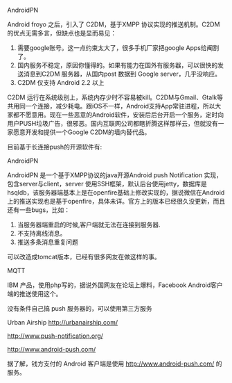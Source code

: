 AndroidPN


Android froyo 之后，引入了 C2DM，基于XMPP 协议实现的推送机制。C2DM 的优点无需多言，但缺点也是显而易见：
1. 需要google账号。这一点约束太大了，很多手机厂家把google Apps给阉割了。
2. 国内服务不稳定，原因你懂得的。如果有能力在国外有服务器，可以很快的发送消息到C2DM 服务器，从国内post 数据到 Google server，几乎没响应。
3. C2DM 仅支持 Android 2.2 以上

C2DM 运行在系统级别上，系统内存少时不容易被kill。C2DM与Gmail、Gtalk等共用同一个连接，减少耗电。跟iOS不一样，Android支持App常驻进程，所以大家都不愿意用。现在一些恶意的Android软件，安装后后台开启一个服务，定时向用户PUSH垃圾广告，很邪恶。国内互联网公司都瞎折腾这样那样云，但就没有一家愿意开发和提供一个Google C2DM的墙内替代品。

目前基于长连接push的开源软件有:

AndroidPN

AndroidPN 是一个基于XMPP协议的java开源Android push Notification 实现，包含server与client，server 使用SSH框架，默认后台使用jetty，数据库是hsqldb，该服务器端基本上是在openfire基础上修改实现的，据说微信在Android上的推送实现也是基于openfire，具体未详。官方上的版本已经很久没更新，而且还有一些bugs，比如：
1. 当服务器端重启的时候,客户端就无法在连接到服务器.
2. 不支持离线消息。
3. 推送多条消息重复问题

可以改造成tomcat版本，已经有很多网友在做这样的事。

MQTT

IBM 产品，使用php写的，据说外国网友在论坛上爆料，Facebook Android客户端的推送使用这个。

没有条件自己搞 push 服务器的，可以使用第三方服务

Urban Airship http://urbanairship.com/

http://www.push-notification.org/

http://www.android-push.com/

据了解，钱方支付的 Android 客户端是使用 http://www.android-push.com/ 的服务。